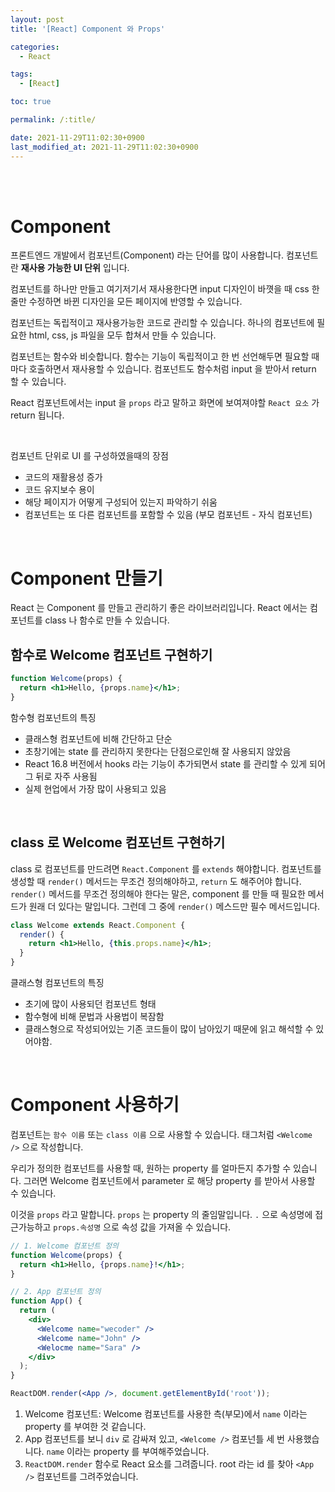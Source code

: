 ```yaml
---
layout: post
title: '[React] Component 와 Props'

categories:
  - React

tags:
  - [React]

toc: true

permalink: /:title/

date: 2021-11-29T11:02:30+0900
last_modified_at: 2021-11-29T11:02:30+0900
---
```


<br>
<br>

# Component

프론트엔드 개발에서 컴포넌트(Component) 라는 단어를 많이 사용합니다. 컴포넌트란 **재사용 가능한 UI 단위** 입니다.

컴포넌트를 하나만 만들고 여기저기서 재사용한다면 input 디자인이 바꼇을 때 css 한 줄만 수정하면 바뀐 디자인을 모든 페이지에 반영할 수 있습니다.

컴포넌트는 독립적이고 재사용가능한 코드로 관리할 수 있습니다. 하나의 컴포넌트에 필요한 html, css, js 파일을 모두 합쳐서 만들 수 있습니다.

컴포넌트는 함수와 비슷합니다. 함수는 기능이 독립적이고 한 번 선언해두면 필요할 때마다 호출하면서 재사용할 수 있습니다. 컴포넌트도 함수처럼 input 을 받아서 return 할 수 있습니다.

React 컴포넌트에서는 input 을 `props` 라고 말하고 화면에 보여져야할 `React 요소` 가 return 됩니다.

<br>

컴포넌트 단위로 UI 를 구성하였을때의 장점

- 코드의 재활용성 증가
- 코드 유지보수 용이
- 해당 페이지가 어떻게 구성되어 있는지 파악하기 쉬움
- 컴포넌트는 또 다른 컴포넌트를 포함할 수 있음 (부모 컴포넌트 - 자식 컴포넌트)

<br>

# Component 만들기

React 는 Component 를 만들고 관리하기 좋은 라이브러리입니다. React 에서는 컴포넌트를 class 나 함수로 만들 수 있습니다.

## 함수로 Welcome 컴포넌트 구현하기

```jsx
function Welcome(props) {
  return <h1>Hello, {props.name}</h1>;
}
```

함수형 컴포넌트의 특징

- 클래스형 컴포넌트에 비해 간단하고 단순
- 초창기에는 state 를 관리하지 못한다는 단점으로인해 잘 사용되지 않았음
- React 16.8 버전에서 hooks 라는 기능이 추가되면서 state 를 관리할 수 있게 되어 그 뒤로 자주 사용됨
- 실제 현업에서 가장 많이 사용되고 있음

<br>

## class 로 Welcome 컴포넌트 구현하기

class 로 컴포넌트를 만드려면 `React.Component` 를 `extends` 해야합니다. 컴포넌트를 생성할 때 `render()` 메서드는 무조건 정의해야하고, `return` 도 해주어야 합니다. `render()` 메서드를 무조건 정의해야 한다는 말은, component 를 만들 때 필요한 메서드가 원래 더 있다는 말입니다. 그런데 그 중에 `render()` 메스드만 필수 메서드입니다.

```jsx
class Welcome extends React.Component {
  render() {
    return <h1>Hello, {this.props.name}</h1>;
  }
}
```

클래스형 컴포넌트의 특징

- 초기에 많이 사용되던 컴포넌트 형태
- 함수형에 비해 문법과 사용법이 복잠함
- 클래스형으로 작성되어있는 기존 코드들이 많이 남아있기 때문에 읽고 해석할 수 있어야함.

<br>

# Component 사용하기

컴포넌트는 `함수 이름` 또는 `class 이름` 으로 사용할 수 있습니다. 태그처럼 `<Welcome />` 으로 작성합니다.

우리가 정의한 컴포넌트를 사용할 때, 원하는 property 를 얼마든지 추가할 수 있습니다. 그러면 Welcome 컴포넌트에서 parameter 로 해당 property 를 받아서 사용할 수 있습니다.

이것을 `props` 라고 말합니다. `props` 는 property 의 줄임말입니다. `.` 으로 속성명에 접근가능하고 `props.속성명` 으로 속성 값을 가져올 수 있습니다.

```jsx
// 1. Welcome 컴포넌트 정의
function Welcome(props) {
  return <h1>Hello, {props.name}!</h1>;
}

// 2. App 컴포넌트 정의
function App() {
  return (
    <div>
      <Welcome name="wecoder" />
      <Welcome name="John" />
      <Welocme name="Sara" />
    </div>
  );
}

ReactDOM.render(<App />, document.getElementById('root'));
```

1. Welcome 컴포넌트: Welcome 컴포넌트를 사용한 측(부모)에서 `name` 이라는 property 를 부여한 것 같습니다.
2. App 컴포넌트를 보니 `div` 로 감싸져 있고, `<Welcome />` 컴포넌틀 세 번 사용했습니다. `name` 이라는 property 를 부여해주었습니다.
3. `ReactDOM.render` 함수로 React 요소를 그려줍니다. root 라는 id 를 찾아 `<App />` 컴포넌트를 그려주었습니다.

<br>
